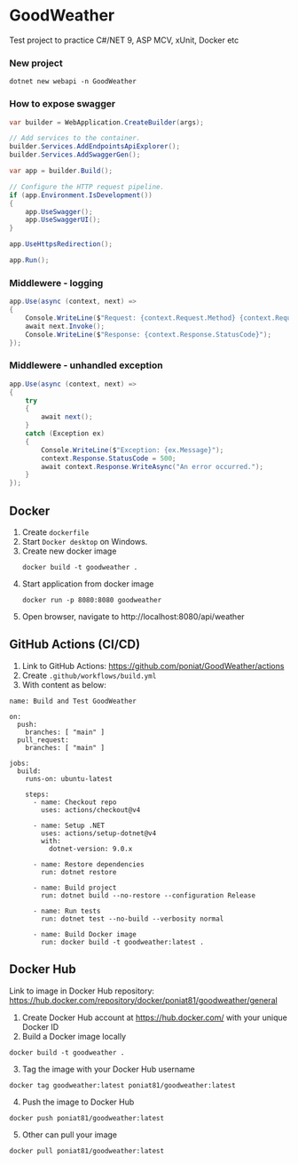 # GoodWeather
Test project to practice C#/NET 9, ASP MCV, xUnit, Docker etc

### New project
```
dotnet new webapi -n GoodWeather
```

### How to expose swagger
```c#
var builder = WebApplication.CreateBuilder(args);

// Add services to the container.
builder.Services.AddEndpointsApiExplorer();
builder.Services.AddSwaggerGen();

var app = builder.Build();

// Configure the HTTP request pipeline.
if (app.Environment.IsDevelopment())
{
    app.UseSwagger();
    app.UseSwaggerUI();
}

app.UseHttpsRedirection();

app.Run();
```

### Middlewere - logging
```C#
app.Use(async (context, next) =>
{
    Console.WriteLine($"Request: {context.Request.Method} {context.Request.Path}");
    await next.Invoke();
    Console.WriteLine($"Response: {context.Response.StatusCode}");
});
```

### Middlewere - unhandled exception
```C#
app.Use(async (context, next) =>
{
    try
    {
        await next();
    }
    catch (Exception ex)
    {
        Console.WriteLine($"Exception: {ex.Message}");
        context.Response.StatusCode = 500;
        await context.Response.WriteAsync("An error occurred.");
    }
});
```

## Docker
1. Create `dockerfile`
2. Start `Docker desktop` on Windows.
3. Create new docker image
    ```
    docker build -t goodweather .
    ```
4. Start application from docker image
    ```
    docker run -p 8080:8080 goodweather
    ```
5. Open browser, navigate to http://localhost:8080/api/weather

## GitHub Actions (CI/CD)
1. Link to GitHub Actions: https://github.com/poniat/GoodWeather/actions
2. Create `.github/workflows/build.yml`
3. With content as below:
```
name: Build and Test GoodWeather

on:
  push:
    branches: [ "main" ]
  pull_request:
    branches: [ "main" ]

jobs:
  build:
    runs-on: ubuntu-latest

    steps:
      - name: Checkout repo
        uses: actions/checkout@v4

      - name: Setup .NET
        uses: actions/setup-dotnet@v4
        with:
          dotnet-version: 9.0.x

      - name: Restore dependencies
        run: dotnet restore

      - name: Build project
        run: dotnet build --no-restore --configuration Release

      - name: Run tests
        run: dotnet test --no-build --verbosity normal

      - name: Build Docker image
        run: docker build -t goodweather:latest .
```
## Docker Hub
Link to image in Docker Hub repository: https://hub.docker.com/repository/docker/poniat81/goodweather/general
1. Create Docker Hub account at https://hub.docker.com/ with your unique Docker ID
2. Build a Docker image locally
```
docker build -t goodweather .
```
3. Tag the image with your Docker Hub username
```
docker tag goodweather:latest poniat81/goodweather:latest
```
4. Push the image to Docker Hub
```
docker push poniat81/goodweather:latest
```
5. Other can pull your image
```
docker pull poniat81/goodweather:latest
```



